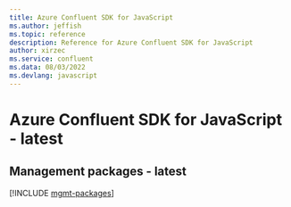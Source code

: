 ```yaml
---
title: Azure Confluent SDK for JavaScript
ms.author: jeffish
ms.topic: reference
description: Reference for Azure Confluent SDK for JavaScript
author: xirzec
ms.service: confluent
ms.data: 08/03/2022
ms.devlang: javascript
---
```

# Azure Confluent SDK for JavaScript - latest

## Management packages - latest
[!INCLUDE [mgmt-packages](confluent-mgmt-index.md)]